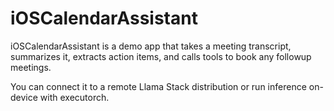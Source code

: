 # iOSCalendarAssistant

iOSCalendarAssistant is a demo app that takes a meeting transcript, summarizes it, extracts action items, and calls tools to book any followup meetings.

You can connect it to a remote Llama Stack distribution or run inference on-device with executorch.
